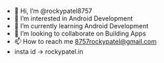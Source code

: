 - 👋 Hi, I’m @rockypatel8757
- 👀 I’m interested in Android Development
- 🌱 I’m currently learning Android Development
- 💞️ I’m looking to collaborate on Building Apps
- 📫 How to reach me 8757rockypatel@gmail.com
- insta id -> rockypatel.in
<!---
rockypatel8757/rockypatel8757 is a ✨ special ✨ repository because its `README.md` (this file) appears on your GitHub profile.
You can click the Preview link to take a look at your changes.
--->
